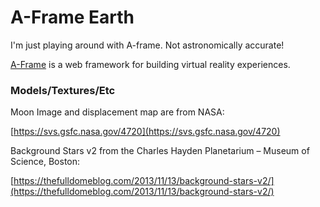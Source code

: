 # A-Frame Earth

I'm just playing around with A-frame. Not astronomically accurate! 

[A-Frame](https://aframe.io) is a web framework for building virtual reality experiences. 

### Models/Textures/Etc
Moon Image and displacement map are from NASA:

[https://svs.gsfc.nasa.gov/4720](https://svs.gsfc.nasa.gov/4720)

Background Stars v2 from the Charles Hayden Planetarium – Museum of Science, Boston:

[https://thefulldomeblog.com/2013/11/13/background-stars-v2/](https://thefulldomeblog.com/2013/11/13/background-stars-v2/)
